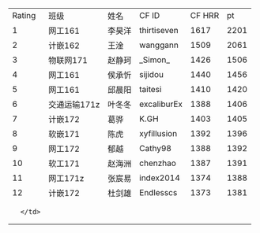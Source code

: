 <table>
   <tr>
      <td>
         Rating
      </td>
      <td>
         班级
      </td>
      <td>
         姓名
      </td>
      <td>
         CF ID
      </td>
      <td>
         CF HRR
      </td>
      <td>
         pt
      </td>
   </tr>
   <tr>
      <td>
         1
      </td>
      <td>
         网工161
      </td>
      <td>
         李昊洋
      </td>
      <td>
         thirtiseven
      </td>
      <td>
         1617
      </td>
      <td>
         2201
      </td>
   </tr>
   <tr>
      <td>
         2
      </td>
      <td>
         计嵌162
      </td>
      <td>
         王淦
      </td>
      <td>
         wanggann
      </td>
      <td>
         1509
      </td>
      <td>
         2061
      </td>
   </tr>
   <tr>
      <td>
         3
      </td>
      <td>
         物联网171
      </td>
      <td>
         赵静珂 
      </td>
      <td>
         _Simon_
      </td>
      <td>
         1426
      </td>
      <td>
         1506
      </td>
   </tr>
   <tr>
      <td>
         4
      </td>
      <td>
         网工161
      </td>
      <td>
         侯承忻
      </td>
      <td>
         sijidou
      </td>
      <td>
         1440
      </td>
      <td>
         1456
      </td>
   </tr>
   <tr>
      <td>
         5
      </td>
      <td>
         网工161
      </td>
      <td>
         邱晨阳
      </td>
      <td>
         taitesi
      </td>
      <td>
         1410
      </td>
      <td>
         1420
      </td>
   </tr>
   <tr>
      <td>
         6
      </td>
      <td>
         交通运输171z
      </td>
      <td>
         叶冬冬
      </td>
      <td>
         excaliburEx
      </td>
      <td>
         1388
      </td>
      <td>
         1406
      </td>
   </tr>
   <tr>
      <td>
         7
      </td>
      <td>
         计嵌172
      </td>
      <td>
         葛骅
      </td>
      <td>
         K.GH
      </td>
      <td>
         1403
      </td>
      <td>
         1405
      </td>
   </tr>
   <tr>
      <td>
         8
      </td>
      <td>
         软嵌171
      </td>
      <td>
         陈虎
      </td>
      <td>
         xyfillusion
      </td>
      <td>
         1392
      </td>
      <td>
         1396
      </td>
   </tr>
   <tr>
      <td>
         9
      </td>
      <td>
         网工172
      </td>
      <td>
         郁越
      </td>
      <td>
         Cathy98
      </td>
      <td>
         1388
      </td>
      <td>
         1392
      </td>
   </tr>
   <tr>
      <td>
         10
      </td>
      <td>
         软工171
      </td>
      <td>
         赵海洲
      </td>
      <td>
         chenzhao
      </td>
      <td>
         1387
      </td>
      <td>
         1391
      </td>
   </tr>
   <tr>
      <td>
         11
      </td>
      <td>
         网工171z
      </td>
      <td>
         张宸易
      </td>
      <td>
         index2014
      </td>
      <td>
         1374
      </td>
      <td>
         1388
      </td>
   </tr>
   <tr>
      <td>
         12
      </td>
      <td>
         计嵌172
      </td>
      <td>
         杜剑雄
      </td>
      <td>
         Endlesscs
      </td>
      <td>
         1373
      </td>
      <td>
         1381
      </td>
   </tr>
   <tr>
      <td>
         
      </td>
   </tr>
</table>
